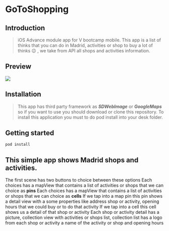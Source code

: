# GoToShopping

## Introduction

> iOS Advance module app for V bootcamp mobile. This app is a list of thinks that you can do in Madrid, activities or shop to buy a lot of thinks 😉 , we take from API all shops and activities information. 

## Preview
![](https://github.com/AlanCasasArevalo/GoToShopping/blob/master/GoToShopping.gif)

## Installation

> This app has third party framework as ***SDWebImage*** or  ***GoogleMaps*** so if you want to use you should download or clone this repository. To install this application you must to do pod install into your desk folder.  

## Getting started

`pod install`

## This simple app shows Madrid shops and activities.

The first scene has two buttons to choice between these options
Each choices has a mapView that contains a list of activities or shops that we can choice as  **pins**
Each choices has a mapView that contains a list of activities or shops that we can choice as  **cells**
If we tap into a map pin this pin shows a detail view with a some properties like address shop or activity, opening hours that we could buy or to do that activity
If we tap into a cell this cell shows us a detail of that shop or activity
Each shop or activity detail has a picture, collection view with activities or shops list, collection list has a logo from each shop or activity a name of the activity or shop and opening hours

